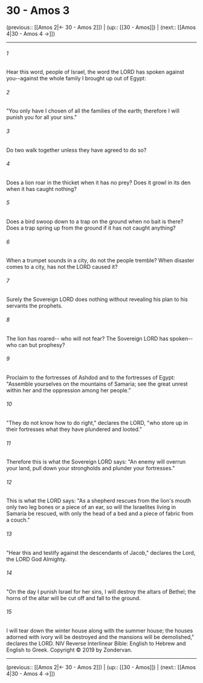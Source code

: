 # 30 - Amos 3

(previous:: [[Amos 2|← 30 - Amos 2]]) | (up:: [[30 - Amos]]) | (next:: [[Amos 4|30 - Amos 4 →]])

***


###### 1 
Hear this word, people of Israel, the word the LORD has spoken against you--against the whole family I brought up out of Egypt: 

###### 2 
"You only have I chosen of all the families of the earth; therefore I will punish you for all your sins." 

###### 3 
Do two walk together unless they have agreed to do so? 

###### 4 
Does a lion roar in the thicket when it has no prey? Does it growl in its den when it has caught nothing? 

###### 5 
Does a bird swoop down to a trap on the ground when no bait is there? Does a trap spring up from the ground if it has not caught anything? 

###### 6 
When a trumpet sounds in a city, do not the people tremble? When disaster comes to a city, has not the LORD caused it? 

###### 7 
Surely the Sovereign LORD does nothing without revealing his plan to his servants the prophets. 

###### 8 
The lion has roared-- who will not fear? The Sovereign LORD has spoken-- who can but prophesy? 

###### 9 
Proclaim to the fortresses of Ashdod and to the fortresses of Egypt: "Assemble yourselves on the mountains of Samaria; see the great unrest within her and the oppression among her people." 

###### 10 
"They do not know how to do right," declares the LORD, "who store up in their fortresses what they have plundered and looted." 

###### 11 
Therefore this is what the Sovereign LORD says: "An enemy will overrun your land, pull down your strongholds and plunder your fortresses." 

###### 12 
This is what the LORD says: "As a shepherd rescues from the lion's mouth only two leg bones or a piece of an ear, so will the Israelites living in Samaria be rescued, with only the head of a bed and a piece of fabric from a couch." 

###### 13 
"Hear this and testify against the descendants of Jacob," declares the Lord, the LORD God Almighty. 

###### 14 
"On the day I punish Israel for her sins, I will destroy the altars of Bethel; the horns of the altar will be cut off and fall to the ground. 

###### 15 
I will tear down the winter house along with the summer house; the houses adorned with ivory will be destroyed and the mansions will be demolished," declares the LORD. NIV Reverse Interlinear Bible: English to Hebrew and English to Greek. Copyright © 2019 by Zondervan.

***

(previous:: [[Amos 2|← 30 - Amos 2]]) | (up:: [[30 - Amos]]) | (next:: [[Amos 4|30 - Amos 4 →]])
